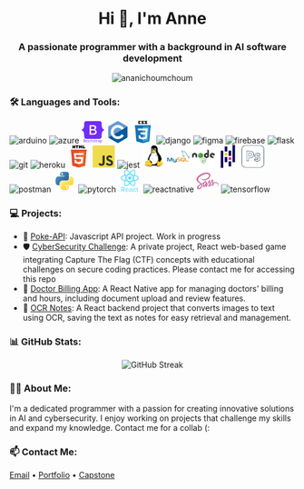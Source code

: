 <h1 align="center">Hi 👋, I'm Anne</h1>
<h3 align="center">A passionate programmer with a background in AI software development</h3>

<p align="center">
  <img src="https://komarev.com/ghpvc/?username=ananichoumchoum&label=Profile%20views&color=0e75b6&style=flat" alt="ananichoumchoum" />
</p>


<h3 align="left">🛠️ Languages and Tools:</h3>
<p align="left" style="text-decoration: none;">
  <img src="https://cdn.worldvectorlogo.com/logos/arduino-1.svg" alt="arduino" width="40" height="40"/>
  <img src="https://www.vectorlogo.zone/logos/microsoft_azure/microsoft_azure-icon.svg" alt="azure" width="40" height="40"/>
  <img src="https://raw.githubusercontent.com/devicons/devicon/master/icons/bootstrap/bootstrap-plain-wordmark.svg" alt="bootstrap" width="40" height="40"/>
  <img src="https://raw.githubusercontent.com/devicons/devicon/master/icons/c/c-original.svg" alt="c" width="40" height="40"/>
  <img src="https://raw.githubusercontent.com/devicons/devicon/master/icons/css3/css3-original-wordmark.svg" alt="css3" width="40" height="40"/>
  <img src="https://cdn.worldvectorlogo.com/logos/django.svg" alt="django" width="40" height="40"/>
  <img src="https://www.vectorlogo.zone/logos/figma/figma-icon.svg" alt="figma" width="40" height="40"/>
  <img src="https://www.vectorlogo.zone/logos/firebase/firebase-icon.svg" alt="firebase" width="40" height="40"/>
  <img src="https://www.vectorlogo.zone/logos/pocoo_flask/pocoo_flask-icon.svg" alt="flask" width="40" height="40"/>
  <img src="https://www.vectorlogo.zone/logos/git-scm/git-scm-icon.svg" alt="git" width="40" height="40"/>
  <img src="https://www.vectorlogo.zone/logos/heroku/heroku-icon.svg" alt="heroku" width="40" height="40"/>
  <img src="https://raw.githubusercontent.com/devicons/devicon/master/icons/html5/html5-original-wordmark.svg" alt="html5" width="40" height="40"/>
  <img src="https://raw.githubusercontent.com/devicons/devicon/master/icons/javascript/javascript-original.svg" alt="javascript" width="40" height="40"/>
  <img src="https://www.vectorlogo.zone/logos/jestjsio/jestjsio-icon.svg" alt="jest" width="40" height="40"/>
  <img src="https://raw.githubusercontent.com/devicons/devicon/master/icons/linux/linux-original.svg" alt="linux" width="40" height="40"/>
  <img src="https://raw.githubusercontent.com/devicons/devicon/master/icons/mysql/mysql-original-wordmark.svg" alt="mysql" width="40" height="40"/>
  <img src="https://raw.githubusercontent.com/devicons/devicon/master/icons/nodejs/nodejs-original-wordmark.svg" alt="nodejs" width="40" height="40"/>
  <img src="https://raw.githubusercontent.com/devicons/devicon/2ae2a900d2f041da66e950e4d48052658d850630/icons/pandas/pandas-original.svg" alt="pandas" width="40" height="40"/>
  <img src="https://raw.githubusercontent.com/devicons/devicon/master/icons/photoshop/photoshop-line.svg" alt="photoshop" width="40" height="40"/>
  <img src="https://www.vectorlogo.zone/logos/getpostman/getpostman-icon.svg" alt="postman" width="40" height="40"/>
  <img src="https://raw.githubusercontent.com/devicons/devicon/master/icons/python/python-original.svg" alt="python" width="40" height="40"/>
  <img src="https://www.vectorlogo.zone/logos/pytorch/pytorch-icon.svg" alt="pytorch" width="40" height="40"/>
  <img src="https://raw.githubusercontent.com/devicons/devicon/master/icons/react/react-original-wordmark.svg" alt="react" width="40" height="40"/>
  <img src="https://reactnative.dev/img/header_logo.svg" alt="reactnative" width="40" height="40"/>
  <img src="https://raw.githubusercontent.com/devicons/devicon/master/icons/sass/sass-original.svg" alt="sass" width="40" height="40"/>
  <img src="https://www.vectorlogo.zone/logos/tensorflow/tensorflow-icon.svg" alt="tensorflow" width="40" height="40"/>
</p>

<h3 align="left">💻 Projects:</h3>
<ul>
  <li>🔭 <a href="https://github.com/ananichoumchoum/Poke-API" target="_blank">Poke-API</a>: Javascript API project. Work in progress</li>
  <li>🛡️ <a href="https://github.com/ananichoumchoum/code-secure" target="_blank">CyberSecurity Challenge</a>: A private project, React web-based game integrating Capture The Flag (CTF) concepts with educational challenges on secure coding practices. Please contact me for accessing this repo</li>
  <li>📱 <a href="https://github.com/ananichoumchoum/DoctorBillingApp" target="_blank">Doctor Billing App</a>: A React Native app for managing doctors' billing and hours, including document upload and review features.</li>
  <li>📝 <a href="https://github.com/ananichoumchoum/OCR-Notes" target="_blank">OCR Notes</a>: A React backend project that converts images to text using OCR, saving the text as notes for easy retrieval and management.</li>
</ul>

<h3 align="left">📊 GitHub Stats:</h3>
<p align="center">
  <img src="https://github-readme-streak-stats.herokuapp.com/?user=ananichoumchoum&theme=dark" alt="GitHub Streak" />
</p>

<h3 align="left">👨‍💻 About Me:</h3>
<p align="left">
  I'm a dedicated programmer with a passion for creating innovative solutions in AI and cybersecurity. I enjoy working on projects that challenge my skills and expand my knowledge. Contact me for a collab (: 
</p>

<h3 align="left">📫 Contact Me:</h3>
<p align="left">
  <a href="mailto:la.annesmith@gmail.com">Email</a> •
  <a href="https://www.softwearpink.com" target="_blank">Portfolio</a> •
  <a href="https://tech-awareness.softwearpink.com" target="_blank">Capstone</a>
</p>
